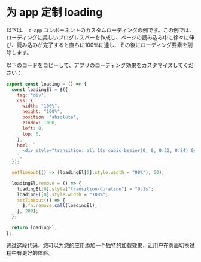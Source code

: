 <template is="exm-article">
  <a href="../../publics/examples/app-loading/demo.html" preview></a>
  <a href="../../publics/examples/app-loading/app-config.mjs" main></a>
  <a href="../../publics/examples/app-loading/page1.html"></a>
  <a href="../../publics/examples/app-loading/page2.html"></a>
</template>

# 为 app 定制 loading

以下は、 `o-app` コンポーネントのカスタムローディングの例です。この例では、ローディングに美しいプログレスバーを作成し、ページの読み込み中に徐々に伸び、読み込みが完了すると直ちに100％に達し、その後にローディング要素を削除します。

以下のコードをコピーして、アプリのローディング効果をカスタマイズしてください：

```javascript
export const loading = () => {
  const loadingEl = $({
    tag: "div",
    css: {
      width: "100%",
      height: "100%",
      position: "absolute",
      zIndex: 1000,
      left: 0,
      top: 0,
    },
    html: `
      <div style="transition: all 10s cubic-bezier(0, 0, 0.22, 0.84) 0s; height: 2px;width: 0;background-color: rgb(0, 161, 46);"></div>
    `,
  });

  setTimeout(() => (loadingEl[0].style.width = "98%"), 50);

  loadingEl.remove = () => {
    loadingEl[0].style["transition-duration"] = "0.1s";
    loadingEl[0].style.width = "100%";
    setTimeout(() => {
      $.fn.remove.call(loadingEl);
    }, 200);
  };

  return loadingEl;
};
```

通过这段代码，您可以为您的应用添加一个独特的加载效果，让用户在页面切换过程中有更好的体验。

